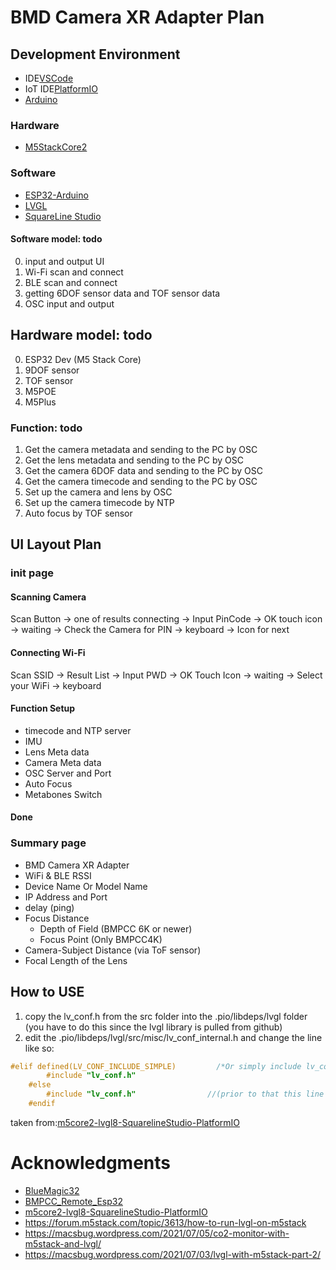# BMD Camera XR Adapter Plan

## Development Environment
- IDE[VSCode](https://github.com/microsoft/vscode)
- IoT IDE[PlatformIO](https://github.com/platformio/platformio-vscode-ide)
- [Arduino](https://github.com/arduino/Arduino)

### Hardware
- [M5StackCore2](https://github.com/m5stack/M5Core2)

### Software
- [ESP32-Arduino](https://github.com/espressif/arduino-esp32)
- [LVGL](https://github.com/lvgl/lvgl)
- [SquareLine Studio](https://docs.squareline.io/docs/squareline/)

#### Software model: todo
0. input and output UI
1. Wi-Fi scan and connect
2. BLE scan and connect
3. getting 6DOF sensor data and TOF sensor data
4. OSC input and output


## Hardware model: todo
0. ESP32 Dev (M5 Stack Core)
1. 9DOF sensor
2. TOF sensor
3. M5POE
4. M5Plus

### Function: todo
1. Get the camera metadata and sending to the PC by OSC
2. Get the lens metadata and sending to the PC by OSC
3. Get the camera 6DOF data and sending to the PC by OSC
4. Get the camera timecode and sending to the PC by OSC
5. Set up the camera and lens by OSC
6. Set up the camera timecode by NTP
7. Auto focus by TOF sensor


## UI Layout Plan

### init page

#### Scanning Camera
Scan Button -> one of results connecting -> Input PinCode -> OK
touch icon -> waiting -> Check the Camera for PIN -> keyboard -> Icon for next


#### Connecting Wi-Fi
Scan SSID -> Result List -> Input PWD -> OK
Touch Icon -> waiting -> Select your WiFi -> keyboard

#### Function Setup
- timecode and NTP server
- IMU
- Lens Meta data
- Camera Meta data
- OSC Server and Port
- Auto Focus
- Metabones Switch

#### Done

### Summary page
- BMD Camera XR Adapter 
- WiFi & BLE RSSI 
- Device Name Or Model Name
- IP Address and Port
- delay (ping)
- Focus Distance
    - Depth of Field (BMPCC 6K or newer)
    - Focus Point (Only BMPCC4K)
- Camera-Subject Distance (via ToF sensor)
- Focal Length of the Lens

## How to USE 

1. copy the lv_conf.h from the src folder into the .pio/libdeps/lvgl folder (you have to do this since the lvgl library is pulled from github)
2. edit the .pio/libdeps/lvgl/src/misc/lv_conf_internal.h and change the line like so:
```c
#elif defined(LV_CONF_INCLUDE_SIMPLE)         /*Or simply include lv_conf.h is enabled*/
        #include "lv_conf.h"
    #else
        #include "lv_conf.h"                //(prior to that this line had "../../lv_conf.h" remove the ../../)//
    #endif
```
taken from:[m5core2-lvgl8-SquarelineStudio-PlatformIO](https://github.com/OzInFl/m5core2-lvgl8-SquarelineStudio-PlatformIO)

# Acknowledgments
- [BlueMagic32](https://github.com/schoolpost/BlueMagic32) 
- [BMPCC_Remote_Esp32](https://github.com/creacominc/BMPCC_Remote_Esp32)
- [m5core2-lvgl8-SquarelineStudio-PlatformIO](https://github.com/OzInFl/m5core2-lvgl8-SquarelineStudio-PlatformIO)
- https://forum.m5stack.com/topic/3613/how-to-run-lvgl-on-m5stack
- https://macsbug.wordpress.com/2021/07/05/co2-monitor-with-m5stack-and-lvgl/
- https://macsbug.wordpress.com/2021/07/03/lvgl-with-m5stack-part-2/